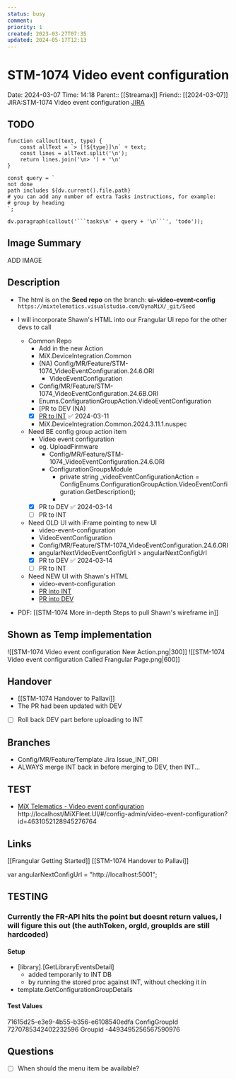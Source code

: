 ```yaml
---
status: busy
comment: 
priority: 1
created: 2023-03-27T07:35
updated: 2024-05-17T12:13
---
```


# STM-1074 Video event configuration

Date: 2024-03-07 Time: 14:18
Parent:: [[Streamax]]
Friend:: [[2024-03-07]]
JIRA:STM-1074 Video event configuration
[JIRA](https://csojiramixtelematics.atlassian.net/browse/STM-1074)

## TODO
```dataviewjs
function callout(text, type) {
    const allText = `> [!${type}]\n` + text;
    const lines = allText.split('\n');
    return lines.join('\n> ') + '\n'
}

const query = `
not done
path includes ${dv.current().file.path}
# you can add any number of extra Tasks instructions, for example:
# group by heading
`;

dv.paragraph(callout('```tasks\n' + query + '\n```', 'todo'));
```

## Image Summary

ADD IMAGE

## Description

- The html is on the **Seed repo** on the branch: **ui-video-event-config**  
    `https://mixtelematics.visualstudio.com/DynaMiX/_git/Seed`
- I will incorporate Shawn's HTML into our Frangular UI repo for the other devs to call
	- Common Repo
		- Add in the new Action
		- MiX.DeviceIntegration.Common
		- (NA) Config/MR/Feature/STM-1074_VideoEventConfiguration.24.6.ORI
			- VideoEventConfiguration
		- Config/MR/Feature/STM-1074_VideoEventConfiguration.24.6B.ORI
		- Enums.ConfigurationGroupAction.VideoEventConfiguration
		- [PR to DEV (NA)
		- [x] [PR to INT](https://dev.azure.com/MiXTelematics/DeviceIntegration/_git/MiX.DeviceIntegration.Core/pullrequest/99556) ✅ 2024-03-11
		- MiX.DeviceIntegration.Common.2024.3.11.1.nuspec
	- Need BE config group action item
		- Video event configuration
		- eg. UploadFirmware
			- Config/MR/Feature/STM-1074_VideoEventConfiguration.24.6.ORI
			- ConfigurationGroupsModule
				- private string _videoEventConfigurationAction = ConfigEnums.ConfigurationGroupAction.VideoEventConfiguration.GetDescription();
				- 
		- [x] PR to DEV ✅ 2024-03-14
		- [ ] PR to INT
	- Need OLD UI with iFrame pointing to new UI
		- video-event-configuration
		- VideoEventConfiguration
		- Config/MR/Feature/STM-1074_VideoEventConfiguration.24.6.ORI
		- angularNextVideoEventConfigUrl > angularNextConfigUrl
		- [x] PR to DEV ✅ 2024-03-14
		- [ ] PR to INT
	- Need NEW UI with Shawn's HTML
		- video-event-configuration
		- [PR into INT](https://dev.azure.com/MiXTelematics/DeviceIntegration/_git/MiX.Config.Frangular.UI/pullrequest/99384)
		- [PR into DEV](https://dev.azure.com/MiXTelematics/DeviceIntegration/_git/MiX.Config.Frangular.UI/pullrequest/99385) 

- PDF:  [[STM-1074 More in-depth Steps to pull Shawn's wireframe in]]

## Shown as Temp implementation

![[STM-1074 Video event configuration New Action.png|300]]
![[STM-1074 Video event configuration Called Frangular Page.png|600]]


## Handover

- [[STM-1074 Handover to Pallavi]]
- The PR had been updated with DEV
- [ ] Roll back DEV part before uploading to INT
## Branches

- Config/MR/Feature/Template Jira Issue_INT_ORI
- ALWAYS merge INT back in before merging to DEV, then INT...


## TEST

- [MiX Telematics - Video event configuration](http://localhost/MiXFleet.UI/#/config-admin/video-event-configuration?id=4631052128945276764)
http://localhost/MiXFleet.UI/#/config-admin/video-event-configuration?id=4631052128945276764

## Links

[[Frangular Getting Started]]
[[STM-1074 Handover to Pallavi]]






var angularNextConfigUrl = "http://localhost:5001";


## TESTING

### Currently the FR-API hits the point but doesnt return values, I will figure this out (the authToken, orgId, groupIds are still hardcoded)

#### Setup

- [library].[GetLibraryEventsDetail]
	- added temporarily to INT DB
	- by running the stored proc against INT, without checking it in
- template.GetConfigurationGroupDetails

#### Test Values

71615d25-e3e9-4b55-b356-e6108540edfa
ConfigGroupId
7270785342402232596
Groupid
-4493495256567590976

## Questions

- [ ] When should the menu item be available?